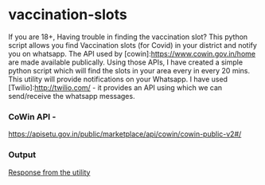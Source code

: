 # vaccination-slots
If you are 18+, Having trouble in finding the vaccination slot?
This python script allows you find Vaccination slots (for Covid) in your district and notify you on whatsapp.
The API used by [cowin]:https://www.cowin.gov.in/home are made available publically. Using those APIs, I have created a simple python script which will find the slots in your area every
in every 20 mins.
This utility will provide notifications on your Whatsapp.
I have used [Twilio]:http://twilio.com/ - it provides an API using which we can send/receive the whatsapp messages.


### CoWin API -
https://apisetu.gov.in/public/marketplace/api/cowin/cowin-public-v2#/


### Output
[Response from the utility](https://github.com/deepakdhole777/vaccination-slots/blob/main/response.png)
